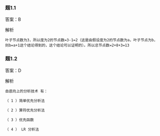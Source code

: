 ### 题1.1

答案：B

解析
```
叶子节点数为3，所以度为2的节点数=3-1=2（这是由假设度为2的节点数为a，叶子节点为b，则b=a+1这个结论得到的，这个结论可以证明的）。所以总节点数=2+8+3=13
```

### 题1.2

答案：D

解析
```
自底向上的分析技术 有：

（ 1 ）简单优先分析法

（ 2 ）算符优先分析法

（ 3 ）优先函数

（ 4 ） LR 分析法
```
